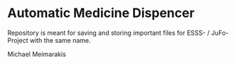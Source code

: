 # Automatic Medicine Dispencer

Repository is meant for saving and storing important files for ESSS- / JuFo-Project with the same name.


Michael Meimarakis
